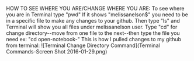 HOW TO SEE WHERE YOU ARE/CHANGE WHERE YOU ARE:
To see where you are in Terminal type "pwd"
If it shows "melissanelson$" you need to be in a specific file to make any changes to your github.
Then type "ls" and Terminal will show you all files under melissanelson user. 
Type "cd" for change directory--move from one file to the next--then type the file you need ex: "cd open-notebook-"
This is how I pulled changes to my github from terminal: 
![Terminal Change Directory Command](Terminal Commands-Screen Shot 2016-01-29.png)
